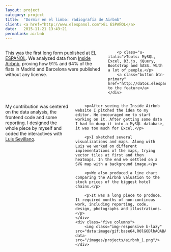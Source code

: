 ```yaml
---
layout: project
category: project
title:  "Dormir en el limbo: radiografía de Airbnb"
client: <a href="http://www.elespanol.com">EL ESPAÑOL</a>
date:   2015-11-21 13:43:21
permalink: airbnb
---
```

<div class="row m-b-4">
    <div class="seven columns">
        <p>This was the first long form published at <a href="http://www.elespanol.com">EL ESPAÑOL</a>. We analyzed data from <a href="http://insideairbnb.com">Inside Airbnb</a>, proving how 91% and 64%  of the flats in Madrid and Barcelona were published without any license.</p>

        <p class="u-italic">Tools: MySQL, Excel, D3.js, jQuery, Bootstrap and SASS. With a lot of people.</p>
        <a class="button btn-primary" href="http://datos.elespanol.com/proyectos/airbnb/">Go to the feature</a>
    </div>
</div>

<div class="row m-b-2">
    <div class="seven columns">
        <p>My contribution was centered on the data analysis, the frontend code and some reporting. I designed the whole piece by myself and coded the interactives with <a href="https://twitter.com/sepirdata">Luis Sevillano</a>.</p>

        <p>After seeing the Inside Airbnb website I pitched the idea to my editor. He encouraged me to start working on it. After getting some data I had to dump it into a MySQL database, it was too much for Excel.</p>

        <p>I sketched several visualizations and maps. Along with Luis we worked on different implementations of the maps, trying vector tiles at first and then heatmaps. In the end we settled on a SVG map with a background image.</p>

        <p>We also produced a line chart comparing the Airbnb valuation to the stock prices of the biggest hotel chains.</p>

        <p>It was a long piece to produce. It required months of non-continous work, including reporting, code, design, photographs and illustrations.</p>
    </div>
    <div class="five columns">
        <img class="img-responsive b-lazy"  src="data:image/gif;base64,R0lGODlhAQABAAAAACH5BAEKAAEALAAAAAABAAEAAAICTAEAOw==" data-src="/images/projects/airbnb_1.png"/>
    </div>
</div>

<img class="img-responsive b-lazy"  src="data:image/gif;base64,R0lGODlhAQABAAAAACH5BAEKAAEALAAAAAABAAEAAAICTAEAOw==" data-src="/images/projects/airbnb_2.png"/>
<img class="img-responsive b-lazy"  src="data:image/gif;base64,R0lGODlhAQABAAAAACH5BAEKAAEALAAAAAABAAEAAAICTAEAOw==" data-src="/images/projects/airbnb_3.png"/>
<img class="img-responsive b-lazy"  src="data:image/gif;base64,R0lGODlhAQABAAAAACH5BAEKAAEALAAAAAABAAEAAAICTAEAOw==" data-src="/images/projects/airbnb_4.png"/>
<img class="img-responsive b-lazy"  src="data:image/gif;base64,R0lGODlhAQABAAAAACH5BAEKAAEALAAAAAABAAEAAAICTAEAOw==" data-src="/images/projects/airbnb_5.png"/>
<img class="img-responsive b-lazy"  src="data:image/gif;base64,R0lGODlhAQABAAAAACH5BAEKAAEALAAAAAABAAEAAAICTAEAOw==" data-src="/images/projects/airbnb_6.png"/>
<img class="img-responsive b-lazy"  src="data:image/gif;base64,R0lGODlhAQABAAAAACH5BAEKAAEALAAAAAABAAEAAAICTAEAOw==" data-src="/images/projects/airbnb_7.png"/>
